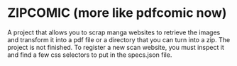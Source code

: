 # ZIPCOMIC (more like pdfcomic now)

A project that allows you to scrap manga websites to retrieve the images and transform it into a pdf file or a directory that you can turn into a zip. The project is not finished. To register a new scan website, you must inspect it and find a few css selectors to put in the specs.json file.
